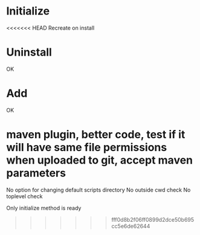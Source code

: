 # Initialize
<<<<<<< HEAD
Recreate on install

# Uninstall
OK

# Add
OK

maven plugin,
better code,
test if it will have same file permissions when uploaded to git,
accept maven parameters
=======
No option for changing default scripts directory
No  outside cwd check
No toplevel check

Only initialize method is ready
>>>>>>> fff0d8b2f06ff0899d2dce50b695cc5e6de62644
